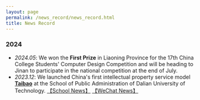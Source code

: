 ```yaml
---
layout: page
permalink: /news_record/news_record.html
title: News Record
---
```


### 2024

- *2024.05*: We won the **First Prize** in Liaoning Province for the 17th China College Students' Computer Design Competition and will be heading to Jinan to participate in the national competition at the end of July.
- *2023.12*: We launched China's first intellectual property service model <a href="https://taibao-ip.help">**Taibao**</a> at the School of Public Administration of Dalian University of Technology. [【School News】](https://spap.dlut.edu.cn/info/1123/4095.htm) [【WeChat News】](https://mp.weixin.qq.com/s/zmPpAWnxxIC0g1trD3sCrQ)
